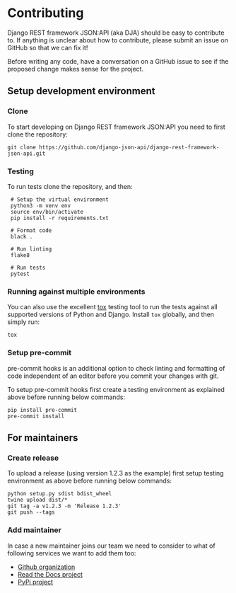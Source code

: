 # Contributing

Django REST framework JSON:API (aka DJA)  should be easy to contribute to.
If anything is unclear about how to contribute,
please submit an issue on GitHub so that we can fix it!

Before writing any code, have a conversation on a GitHub issue to see
if the proposed change makes sense for the project.

## Setup development environment

### Clone

To start developing on Django REST framework JSON:API you need to first clone the repository:

    git clone https://github.com/django-json-api/django-rest-framework-json-api.git

### Testing

To run tests clone the repository, and then:

     # Setup the virtual environment
     python3 -m venv env
     source env/bin/activate
     pip install -r requirements.txt

     # Format code
     black .

     # Run linting
     flake8

     # Run tests
     pytest

### Running against multiple environments

You can also use the excellent [tox](https://tox.readthedocs.io/en/latest/) testing tool to run the tests against all supported versions of Python and Django.  Install `tox` globally, and then simply run:

    tox


### Setup pre-commit

pre-commit hooks is an additional option to check linting and formatting of code independent of
an editor before you commit your changes with git.

To setup pre-commit hooks first create a testing environment as explained above before running below commands:

    pip install pre-commit
    pre-commit install

## For maintainers

### Create release

To upload a release (using version 1.2.3 as the example) first setup testing environment as above before running below commands:

    python setup.py sdist bdist_wheel
    twine upload dist/*
    git tag -a v1.2.3 -m 'Release 1.2.3'
    git push --tags


### Add maintainer

In case a new maintainer joins our team we need to consider to what of following services we want to add them too:

* [Github organization](https://github.com/django-json-api)
* [Read the Docs project](https://django-rest-framework-json-api.readthedocs.io/)
* [PyPi project](https://pypi.org/project/djangorestframework-jsonapi/)
